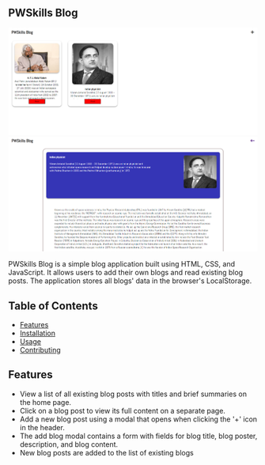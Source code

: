 ## PWSkills Blog
![PWSkills Blog](https://github.com/codespace555/MileStone/blob/0de0508d6c4f806d9380f36b635513f4fd631398/Project%201/Screenshot%202023-08-03%20194849.png)
![PWSkills Blog](https://github.com/codespace555/MileStone/blob/d7aca45c0c01c5bd41f207ba9b3adef92a14165d/Project%201/Screenshot%202023-08-03%20204346.png)


PWSkills Blog is a simple blog application built using HTML, CSS, and JavaScript. It allows users to add their own blogs and read existing blog posts. The application stores all blogs' data in the browser's LocalStorage.

## Table of Contents


- [Features](#features)
- [Installation](#installation)
- [Usage](#usage)
- [Contributing](#contributing)

## Features

- View a list of all existing blog posts with titles and brief summaries on the home page.
- Click on a blog post to view its full content on a separate page.
- Add a new blog post using a modal that opens when clicking the '+' icon in the header.
- The add blog modal contains a form with fields for blog title, blog poster, description, and blog content.
- New blog posts are added to the list of existing blogs
